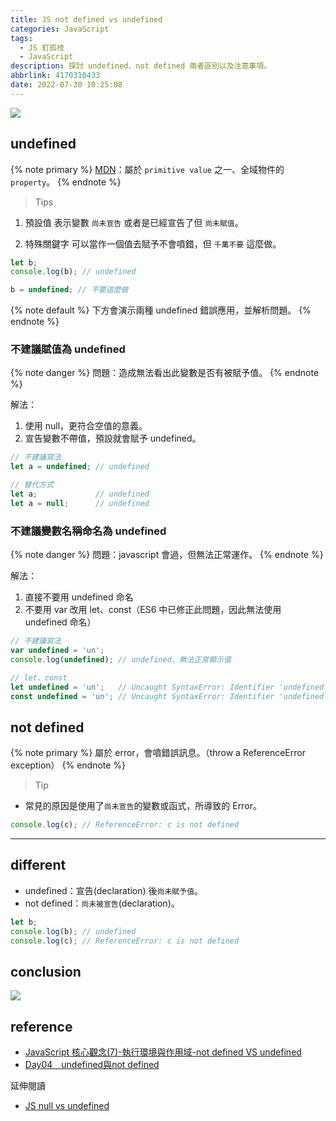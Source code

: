 ```yaml
---
title: JS not defined vs undefined
categories: JavaScript
tags:
  - JS 釘孤枝
  - JavaScript
description: 探討 undefined、not defined 兩者區別以及注意事項。
abbrlink: 4170310433
date: 2022-07-30 10:25:08
---
```


![](https://imgur.com/3uvmsGO.png)

## undefined

{% note primary %}
[MDN](https://developer.mozilla.org/zh-TW/docs/Web/JavaScript/Reference/Global_Objects/undefined)：屬於 `primitive value` 之一、全域物件的 `property`。
{% endnote %}

> Tips

1. 預設值
表示變數 `尚未宣告` 或者是已經宣告了但 `尚未賦值`。

2. 特殊關鍵字
可以當作一個值去賦予不會噴錯，但 `千萬不要` 這麼做。

```js
let b;
console.log(b); // undefined

b = undefined; // 不要這麼做
```

{% note default %}
下方會演示兩種 undefined 錯誤應用，並解析問題。
{% endnote %}

### 不建議賦值為 undefined

{% note danger %}
問題：造成無法看出此變數是否有被賦予值。
{% endnote %}

解法：

1. 使用 null，更符合空值的意義。
2. 宣告變數不帶值，預設就會賦予 undefined。

```js
// 不建議寫法
let a = undefined; // undefined

// 替代方式
let a;             // undefined
let a = null;      // undefined
```

### 不建議變數名稱命名為 undefined

{% note danger %}
問題：javascript 會過，但無法正常運作。
{% endnote %}

解法：

1. 直接不要用 undefined 命名
2. 不要用 var 改用 let、const（ES6 中已修正此問題，因此無法使用 undefined 命名）

```js
// 不建議寫法
var undefined = 'un';
console.log(undefined); // undefined，無法正常顯示值

// let、const
let undefined = 'un';   // Uncaught SyntaxError: Identifier 'undefined' has already been declared
const undefined = 'un'; // Uncaught SyntaxError: Identifier 'undefined' has already been declared
```

## not defined

{% note primary %}
屬於 error，會噴錯誤訊息。（throw a ReferenceError exception）
{% endnote %}

> Tip

- 常見的原因是使用了`尚未宣告`的變數或函式，所導致的 Error。

```js
console.log(c); // ReferenceError: c is not defined
```

---

## different

- undefined：宣告(declaration) 後`尚未賦予值`。
- not defined：`尚未被宣告`(declaration)。

```js
let b;
console.log(b); // undefined
console.log(c); // ReferenceError: c is not defined
```

## conclusion

![](https://imgur.com/bGXwBgw.png)

## reference

- [JavaScript 核心觀念(7)-執行環境與作用域-not defined VS undefined](https://hsiangfeng.github.io/javascript/20200510/2581786882/)
- [Day04　undefined與not defined](https://ithelp.ithome.com.tw/articles/10190904)

延伸閱讀

- [JS null vs undefined](https://kentdoit.github.io/javascript/3007200680/)
